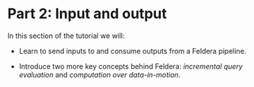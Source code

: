 # Part 2: Input and output

In this section of the tutorial we will:

- Learn to send inputs to and consume outputs from a Feldera pipeline.

- Introduce two more key concepts behind Feldera: *incremental query
  evaluation* and *computation over data-in-motion*.
